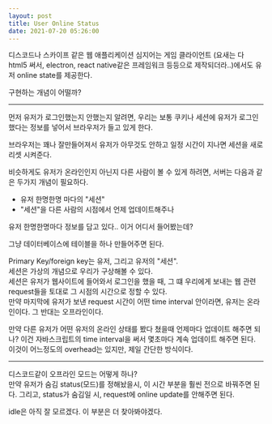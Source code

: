 ```yaml
---
layout: post
title: User Online Status
date: 2021-07-20 05:26:00
---
```


디스코드나 스카이프 같은 웹 애플리케이션 심지어는 게임 클라이언트 (요새는 다 html5 써서, electron, react native같은 프레임워크 등등으로 제작되더라..)에서도 유저 online state를 제공한다.

구현하는 개념이 어떨까?

-----------------

먼저 유저가 로그인했는지 안했는지 알려면, 우리는 보통 쿠키나 세션에 유저가 로그인했다는 정보를 넣어서 브라우저가 들고 있게 한다.

브라우저는 꽤나 잘만들어져서 유저가 아무것도 안하고 일정 시간이 지나면 세션을 새로 리셋 시켜준다.  

비슷하게도 유저가 온라인인지 아닌지 다른 사람이 볼 수 있게 하려면, 서버는 다음과 같은 두가지 개념이 필요하다.  

- 유저 한명한명 마다의 "세션"
- "세션"을 다른 사람의 시점에서 언제 업데이트해주나

유저 한명한명마다 정보를 담고 있다.. 이거 어디서 들어봤는데?

그냥 데이터베이스에 테이블을 하나 만들어주면 된다.

Primary Key/foreign key는 유저, 그리고 유저의 "세션".  
세션은 가상의 개념으로 우리가 구상해볼 수 있다.  
세션은 유저가 웹사이트에 들어와서 로그인을 했을 때, 그 떄 우리에게 보내는 웹 관련 request들을 토대로 그 시점의 시간으로 정할 수 있다.  
만약 마지막에 유저가 보낸 request 시간이 어떤 time interval 안이라면, 유저는 온라인이다. 그 반대는 오프라인이다.

만약 다른 유저가 어떤 유저의 온라인 상태를 봤다 쳤을때 언제마다 업데이트 해주면 되나?
이건 자바스크립트의 time interval을 써서 몇초마다 계속 업데이트 해주면 된다.  
이것이 어느정도의 overhead는 있지만, 제일 간단한 방식이다.


-------------------------

디스코드같이 오프라인 모드는 어떻게 하나?  
만약 유저가 숨김 status(모드)를 정해놨을시, 이 시간 부분을 훨씬 전으로 바꿔주면 된다. 그리고, status가 숨김일 시, request에 online update를 안해주면 된다.

idle은 아직 잘 모르겠다. 이 부분은 더 찾아봐야겠다.